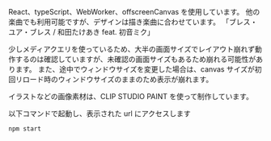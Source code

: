 React、typeScript、WebWorker、offscreenCanvas を使用しています。
他の楽曲でも利用可能ですが、デザインは描き楽曲に合わせています。
「ブレス・ユア・ブレス / 和田たけあき feat. 初音ミク」

少しメディアクエリを使っているため、大半の画面サイズでレイアウト崩れず動作するのは確認していますが、未確認の画面サイズもあるため崩れる可能性があります。
また、途中でウィンドウサイズを変更した場合は、canvas サイズが初回リロード時のウィンドウサイズのままのため表示が崩れます。

イラストなどの画像素材は、CLIP STUDIO PAINT を使って制作しています。

以下コマンドで起動し、表示された url にアクセスします
```sh
npm start
```
